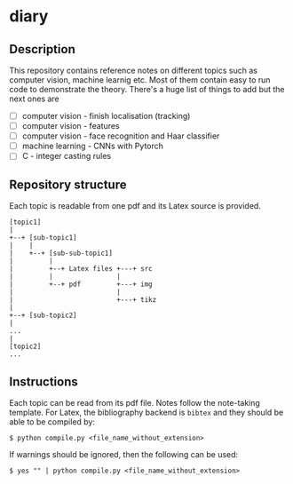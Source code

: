 # diary
## Description
This repository contains reference notes on different topics such as computer vision, machine learnig etc. Most of them contain easy to run code to demonstrate the theory. There's a huge list of things to add but the next ones are  
- [ ] computer vision - finish localisation (tracking)
- [ ] computer vision - features
- [ ] computer vision - face recognition and Haar classifier
- [ ] machine learning - CNNs with Pytorch
- [ ] C - integer casting rules

## Repository structure
Each topic is readable from one pdf and its Latex source is provided.
```
[topic1]
|
+--+ [sub-topic1]
|    |
|    +--+ [sub-sub-topic1]
|         |
|         +--+ Latex files +---+ src
|         |                |
|         +--+ pdf         +---+ img
|                          |
|                          +---+ tikz
|
+--+ [sub-topic2]
|
...
|
[topic2]
...
```

## Instructions
Each topic can be read from its pdf file. Notes follow the note-taking template. For Latex, the bibliography backend is `bibtex` and they should be able to be compiled by:
```
$ python compile.py <file_name_without_extension>
```
If warnings should be ignored, then the following can be used:
```
$ yes "" | python compile.py <file_name_without_extension>
```
